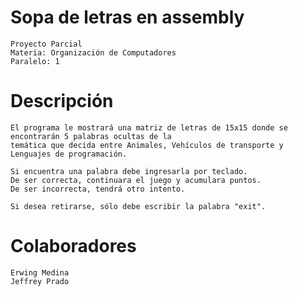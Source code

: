 # **Sopa de letras** en assembly
```
Proyecto Parcial
Materia: Organización de Computadores
Paralelo: 1
```

# Descripción
```
El programa le mostrará una matriz de letras de 15x15 donde se encontrarán 5 palabras ocultas de la 
temática que decida entre Animales, Vehículos de transporte y Lenguajes de programación.

Si encuentra una palabra debe ingresarla por teclado.
De ser correcta, continuara el juego y acumulara puntos.
De ser incorrecta, tendrá otro intento.

Si desea retirarse, sólo debe escribir la palabra "exit".
```

# Colaboradores
```
Erwing Medina
Jeffrey Prado
```